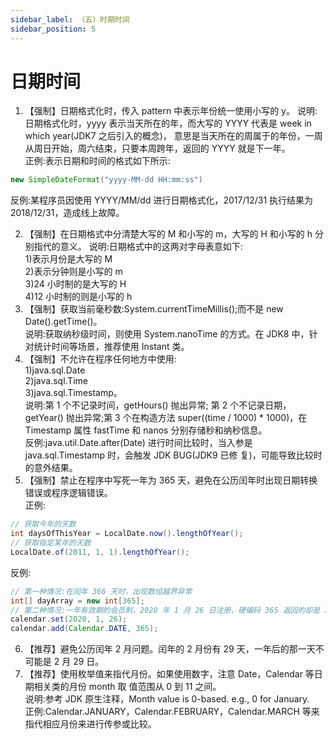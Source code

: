 ```yaml
---
sidebar_label: （五）时期时间
sidebar_position: 5 
---
```

# 日期时间
1. 【强制】日期格式化时，传入 pattern 中表示年份统一使用小写的 y。
说明:日期格式化时，yyyy 表示当天所在的年，而大写的 YYYY 代表是 week in which year(JDK7 之后引入的概念)， 意思是当天所在的周属于的年份，一周从周日开始，周六结束，只要本周跨年，返回的 YYYY 就是下一年。  
正例:表示日期和时间的格式如下所示:
```java
new SimpleDateFormat("yyyy-MM-dd HH:mm:ss")
```
反例:某程序员因使用 YYYY/MM/dd 进行日期格式化，2017/12/31 执行结果为 2018/12/31，造成线上故障。  

2. 【强制】在日期格式中分清楚大写的 M 和小写的 m，大写的 H 和小写的 h 分别指代的意义。 说明:日期格式中的这两对字母表意如下:  
1)表示月份是大写的 M  
2)表示分钟则是小写的 m  
3)24 小时制的是大写的 H  
4)12 小时制的则是小写的 h  
3. 【强制】获取当前毫秒数:System.currentTimeMillis();而不是 new Date().getTime()。  
说明:获取纳秒级时间，则使用 System.nanoTime 的方式。在 JDK8 中，针对统计时间等场景，推荐使用 Instant 类。  
4. 【强制】不允许在程序任何地方中使用:  
1)java.sql.Date  
2)java.sql.Time  
3)java.sql.Timestamp。  
说明:第 1 个不记录时间，getHours() 抛出异常;  第 2 个不记录日期，getYear() 抛出异常;第 3 个在构造方法 super((time / 1000) * 1000)，在 Timestamp 属性 fastTime 和 nanos 分别存储秒和纳秒信息。  
反例:java.util.Date.after(Date) 进行时间比较时，当入参是 java.sql.Timestamp 时，会触发 JDK BUG(JDK9 已修 复)，可能导致比较时的意外结果。
5. 【强制】禁止在程序中写死一年为 365 天，避免在公历闰年时出现日期转换错误或程序逻辑错误。  
正例:
```java
// 获取今年的天数
int daysOfThisYear = LocalDate.now().lengthOfYear(); 
// 获取指定某年的天数
LocalDate.of(2011, 1, 1).lengthOfYear(); 
```
反例:
```java
// 第一种情况:在闰年 366 天时，出现数组越界异常
int[] dayArray = new int[365];
// 第二种情况:一年有效期的会员制，2020 年 1 月 26 日注册，硬编码 365 返回的却是 2021 年 1 月 25 日 Calendar calendar = Calendar.getInstance();
calendar.set(2020, 1, 26);
calendar.add(Calendar.DATE, 365);
```
6. 【推荐】避免公历闰年 2 月问题。闰年的 2 月份有 29 天，一年后的那一天不可能是 2 月 29 日。 
7. 【推荐】使用枚举值来指代月份。如果使用数字，注意 Date，Calendar 等日期相关类的月份 month 取
值范围从 0 到 11 之间。  
说明:参考 JDK 原生注释，Month value is 0-based. e.g., 0 for January.  
正例:Calendar.JANUARY，Calendar.FEBRUARY，Calendar.MARCH 等来指代相应月份来进行传参或比较。